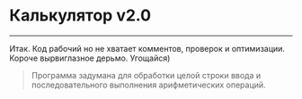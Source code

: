 # Калькулятор v2.0 
***
Итак. Код рабочий но не хватает комментов, проверок и оптимизации. Короче вырвиглазное дерьмо. Угощайся)


> Программа задумана для обработки целой строки ввода и последовательного выполнения арифметических операций.
